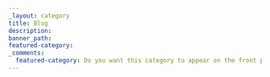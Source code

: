 ```yaml
---
_layout: category
title: Blog
description:
banner_path:
featured-category:
_comments:
  featured-category: Do you want this category to appear on the front page?
---
```

